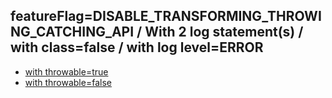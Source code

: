 ## featureFlag=DISABLE_TRANSFORMING_THROWING_CATCHING_API / With 2 log statement(s) / with class=false / with log level=ERROR

* [with throwable=true](throwable-true/index.md)
* [with throwable=false](throwable-false/index.md)


